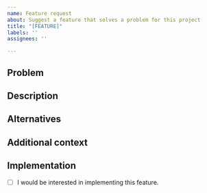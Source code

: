 ```yaml
---
name: Feature request
about: Suggest a feature that solves a problem for this project
title: "[FEATURE]"
labels: ''
assignees: ''

---
```


## Problem
<!-- Write a clear and concise description of a problem this feature solves. -->

## Description
<!-- Write a clear and concise description of the feature and how it solves the problem. -->

## Alternatives
<!-- Describe any alternative solutions or features you have considered. How is this feature better? -->

## Additional context
<!-- Add any other context about the feature here; or delete the section entirely. -->

## Implementation
<!-- Put "x" in the bracket [ ] below to check the box. Like this: [x] -->
- [ ] I would be interested in implementing this feature.
